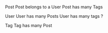 Post
    Post belongs to a User
    Post has many Tags  

User
    User has many Posts
    User has many tags ?

Tag 
    Tag has many Post 